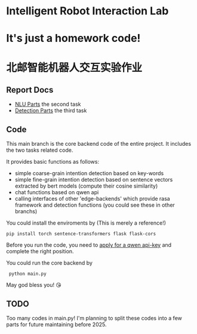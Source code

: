 # Intelligent Robot Interaction Lab 
# It's just a homework code!
# 北邮智能机器人交互实验作业 

## Report Docs
* [NLU Parts](https://bupt-robotteam.feishu.cn/docx/IypSdIzxXo6Q2gxLwMWcue6Bnrd?from=from_copylink) the second task
* [Detection Parts](https://bupt-robotteam.feishu.cn/docx/LUHwd8ptZoy5Ttxnlsmcg7t4nJg?from=from_copylink)  the third task

## Code
  This main branch is the core backend code of the entire project. It includes the two tasks related code.
  
  It provides basic functions as follows:
  * simple coarse-grain intention detection based on key-words
  * simple fine-grain intention detection based on sentence vectors extracted by bert models (compute their cosine similarity)
  * chat functions based on qwen api
  * calling interfaces of other 'edge-backends' which provide rasa framework and detection functions (you could see these in other branchs)

You could install the enviroments by (This is merely a reference!)
``` shell
pip install torch sentence-transformers flask flask-cors
```

Before you run the code, you need to [apply for a qwen api-key](https://help.aliyun.com/zh/dashscope/developer-reference/acquisition-and-configuration-of-api-key) and complete the right position.

You could run the core backend by
```shell
 python main.py
```

May god bless you! 😘

## TODO
  Too many codes in main.py! 
  I'm planning to split these codes into a few parts for future maintaining before 2025.
  
